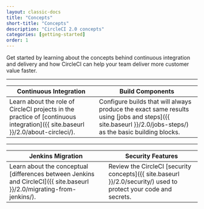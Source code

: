 ```yaml
---
layout: classic-docs
title: "Concepts"
short-title: "Concepts"
description: "CircleCI 2.0 concepts"
categories: [getting-started]
order: 1
---
```

Get started by learning about the concepts behind continuous integration and delivery and how CircleCI can help your team deliver more customer value faster.
<hr>


Continuous Integration       | Build Components
----------------------------|----------------------
Learn about the role of CircleCI projects in the practice of [continuous integration]({{ site.baseurl }}/2.0/about-circleci/).  |   Configure builds that will always produce the exact same results using [jobs and steps]({{ site.baseurl }}/2.0/jobs-steps/) as the basic building blocks.

<hr>

Jenkins Migration | Security Features
------------------------|------------------
Learn about the conceptual [differences between Jenkins and CircleCI]({{ site.baseurl }}/2.0/migrating-from-jenkins/). |  Review the CircleCI [security concepts]({{ site.baseurl }}/2.0/security/) used to protect your code and secrets.

